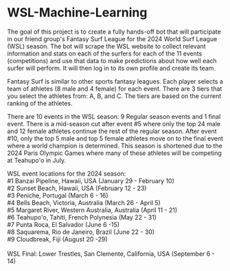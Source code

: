 # WSL-Machine-Learning

The goal of this project is to create a fully hands-off bot that will participate in our friend group's Fantasy Surf League for the 2024 World Surf League (WSL) season. The bot will scrape the WSL website to collect relevant information and stats on each of the surfers for each of the 11 events (competitions) and use that data to make predictions about how well each surfer will perform. It will then log in to its own profile and create its team.

Fantasy Surf is similar to other sports fantasy leagues. Each player selects a team of athletes (8 male and 4 female) for each event. There are 3 tiers that you select the athletes from: A, B, and C. The tiers are based on the current ranking of the athletes.

There are 10 events in the WSL season: 9 Regular season events and 1 final event. There is a mid-season cut after event #5 where only the top 24 male and 12 female athletes continue the rest of the regular season. After event #10, only the top 5 male and top 5 female athletes move on to the final event where a world champion is determined. This season is shortened due to the 2024 Paris Olympic Games where many of these athletes will be competing at Teahupo'o in July. 

WSL event locations for the 2024 season: </br>
#1 Banzai Pipeline, Hawaii, USA (January 29 - February 10)</br>
#2 Sunset Beach, Hawaii, USA (February 12 - 23)</br>
#3 Peniche, Portugal (March 6 - 16)</br>
#4 Bells Beach, Victoria, Australia (March 26 - April 5) </br>
#5 Margaret River, Western Australia, Australia (April 11 - 21) </br>
#6 Teahupo'o, Tahiti, French Polynesia (May 22 - 31)</br>
#7 Punta Roca, El Salvador (June 6 -15) </br>
#8 Saquarema, Rio de Janeiro, Brazil (June 22 - 30)</br>
#9 Cloudbreak, Fiji (August 20 -29)</br>
</br>
WSL Final: Lower Trestles, San Clemente, California, USA (September 6 - 14) </br>

